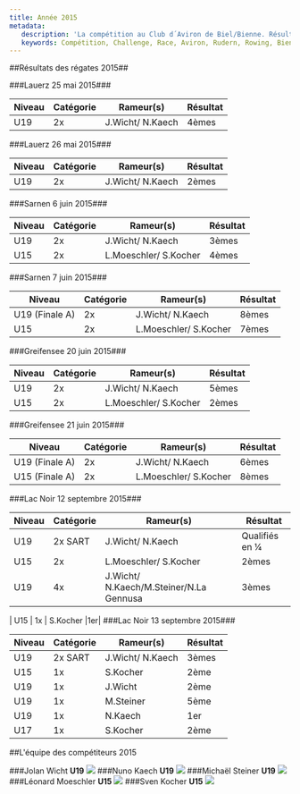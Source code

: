 ```yaml
---
title: Année 2015
metadata:
   description: 'La compétition au Club d´Aviron de Biel/Bienne. Résultats, classements et compétiteurs et équipes.'
   keywords: Compétition, Challenge, Race, Aviron, Rudern, Rowing, Bienne, Biel, skiff, skull
---
```

##Résultats des régates 2015##


###Lauerz 25 mai 2015###

|Niveau | Catégorie   | Rameur(s)                | Résultat  |
|-------|---------    |-----------               |---------  |
|    U19|   2x        |	 J.Wicht/ N.Kaech	|4èmes|	


###Lauerz 26 mai 2015###

|Niveau | Catégorie   | Rameur(s)                | Résultat  |
|-------|---------    |-----------               |---------  |
|    U19|   2x        |	 J.Wicht/ N.Kaech	|2èmes|	

###Sarnen 6 juin 2015###

|Niveau | Catégorie   | Rameur(s)                | Résultat  |
|-------|---------    |-----------               |---------  |
|    U19|   2x        |	 J.Wicht/ N.Kaech	|3èmes|	
|    U15|   2x        |	 L.Moeschler/ S.Kocher	|4èmes|	


###Sarnen 7 juin 2015###

|Niveau | Catégorie   | Rameur(s)                | Résultat  |
|-------|---------    |-----------               |---------  |
|    U19 (Finale A)|   2x        |	 J.Wicht/ N.Kaech	|8èmes|	
|    U15|   2x        |	 L.Moeschler/ S.Kocher	|7èmes|	

###Greifensee 20 juin 2015###

|Niveau | Catégorie   | Rameur(s)                | Résultat  |
|-------|---------    |-----------               |---------  |
|    U19|   2x        |	 J.Wicht/ N.Kaech	|5èmes|	
|    U15|   2x        |	 L.Moeschler/ S.Kocher	|2èmes|	

###Greifensee 21 juin 2015###

|Niveau | Catégorie   | Rameur(s)                | Résultat  |
|-------|---------    |-----------               |---------  |
|    U19 (Finale A)|   2x        |	 J.Wicht/ N.Kaech	|6èmes|	
|    U15 (Finale A)|   2x        |	 L.Moeschler/ S.Kocher	|8èmes|	

###Lac Noir 12 septembre 2015###

|Niveau | Catégorie   | Rameur(s)                | Résultat  |
|-------|---------    |-----------               |---------  |
|    U19 |   2x     SART   |	 J.Wicht/ N.Kaech	|Qualifiés en ¼|	
|    U15 |   2x        |	 L.Moeschler/ S.Kocher	|2èmes|	
|    U19|   4x        |	 J.Wicht/ N.Kaech/M.Steiner/N.La Gennusa	|3èmes|	

|    U15 |   1x        |	 S.Kocher	|1er|
###Lac Noir 13 septembre 2015###

|Niveau | Catégorie   | Rameur(s)                | Résultat  |
|-------|---------    |-----------               |---------  |
|    U19 |   2x     SART   |	 J.Wicht/ N.Kaech	|3èmes|	
|    U15 |   1x        |	 S.Kocher	|2ème|	
|    U19|   1x        |	 J.Wicht		|2ème|
|    U19|   1x        |	M.Steiner		|5ème|	
|    U19 |   1x        | N.Kaech		|1er|
|    U17|   1x        |	 S.Kocher		|2ème|	

##L'équipe des compétiteurs 2015

###Jolan Wicht **U19**
![](jolan.jpg&classes=img-rounded,img-reponsive)
###Nuno Kaech **U19**
![](nuno.jpg&classes=img-rounded,img-reponsive)
###Michaël Steiner **U19**
![](michael.jpg&classes=img-rounded,img-reponsive)
###Léonard Moeschler **U15**
![](leonard.jpg&classes=img-rounded,img-reponsive)
###Sven Kocher **U15**
![](sven.jpg&classes=img-rounded,img-reponsive)